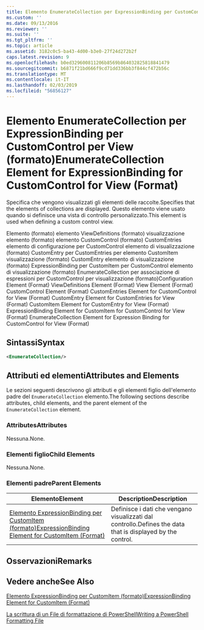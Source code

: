 ```yaml
---
title: Elemento EnumerateCollection per ExpressionBinding per CustomControl per visualizzazione (formato) | Microsoft Docs
ms.custom: ''
ms.date: 09/13/2016
ms.reviewer: ''
ms.suite: ''
ms.tgt_pltfrm: ''
ms.topic: article
ms.assetid: 3182c0c5-ba43-4d00-b3e0-27f24d272b2f
caps.latest.revision: 9
ms.openlocfilehash: b0ed329600811206b8569b864032825818841479
ms.sourcegitcommit: b6871f21bd666f9cd71dd336bb3f844cf472b56c
ms.translationtype: MT
ms.contentlocale: it-IT
ms.lasthandoff: 02/03/2019
ms.locfileid: "56856127"
---
```

# <a name="enumeratecollection-element-for-expressionbinding-for-customcontrol-for-view-format"></a><span data-ttu-id="ce504-102">Elemento EnumerateCollection per ExpressionBinding per CustomControl per View (formato)</span><span class="sxs-lookup"><span data-stu-id="ce504-102">EnumerateCollection Element for ExpressionBinding for CustomControl for View (Format)</span></span>

<span data-ttu-id="ce504-103">Specifica che vengono visualizzati gli elementi delle raccolte.</span><span class="sxs-lookup"><span data-stu-id="ce504-103">Specifies that the elements of collections are displayed.</span></span> <span data-ttu-id="ce504-104">Questo elemento viene usato quando si definisce una vista di controllo personalizzato.</span><span class="sxs-lookup"><span data-stu-id="ce504-104">This element is used when defining a custom control view.</span></span>

<span data-ttu-id="ce504-105">Elemento (formato) elemento ViewDefinitions (formato) visualizzazione elemento (formato) elemento CustomControl (formato) CustomEntries elemento di configurazione per CustomControl elemento di visualizzazione (formato) CustomEntry per CustomEntries per elemento CustomItem visualizzazione (formato) CustomEntry elemento di visualizzazione (formato) ExpressionBinding per CustomItem per CustomControl elemento di visualizzazione (formato) EnumerateCollection per associazione di espressioni per CustomControl per visualizzazione (formato)</span><span class="sxs-lookup"><span data-stu-id="ce504-105">Configuration Element (Format) ViewDefinitions Element (Format) View Element (Format) CustomControl Element (Format) CustomEntries Element for CustomControl for View (Format) CustomEntry Element for CustomEntries for View (Format) CustomItem Element for CustomEntry for View (Format) ExpressionBinding Element for CustomItem for CustomControl for View (Format) EnumerateCollection Element for Expression Binding for CustomControl for View (Format)</span></span>

## <a name="syntax"></a><span data-ttu-id="ce504-106">Sintassi</span><span class="sxs-lookup"><span data-stu-id="ce504-106">Syntax</span></span>

```xml
<EnumerateCollection/>
```

## <a name="attributes-and-elements"></a><span data-ttu-id="ce504-107">Attributi ed elementi</span><span class="sxs-lookup"><span data-stu-id="ce504-107">Attributes and Elements</span></span>

<span data-ttu-id="ce504-108">Le sezioni seguenti descrivono gli attributi e gli elementi figlio dell'elemento padre del `EnumerateCollection` elemento.</span><span class="sxs-lookup"><span data-stu-id="ce504-108">The following sections describe attributes, child elements, and the parent element of the `EnumerateCollection` element.</span></span>

### <a name="attributes"></a><span data-ttu-id="ce504-109">Attributes</span><span class="sxs-lookup"><span data-stu-id="ce504-109">Attributes</span></span>

<span data-ttu-id="ce504-110">Nessuna.</span><span class="sxs-lookup"><span data-stu-id="ce504-110">None.</span></span>

### <a name="child-elements"></a><span data-ttu-id="ce504-111">Elementi figlio</span><span class="sxs-lookup"><span data-stu-id="ce504-111">Child Elements</span></span>

<span data-ttu-id="ce504-112">Nessuna.</span><span class="sxs-lookup"><span data-stu-id="ce504-112">None.</span></span>

### <a name="parent-elements"></a><span data-ttu-id="ce504-113">Elementi padre</span><span class="sxs-lookup"><span data-stu-id="ce504-113">Parent Elements</span></span>

|<span data-ttu-id="ce504-114">Elemento</span><span class="sxs-lookup"><span data-stu-id="ce504-114">Element</span></span>|<span data-ttu-id="ce504-115">Description</span><span class="sxs-lookup"><span data-stu-id="ce504-115">Description</span></span>|
|-------------|-----------------|
|[<span data-ttu-id="ce504-116">Elemento ExpressionBinding per CustomItem (formato)</span><span class="sxs-lookup"><span data-stu-id="ce504-116">ExpressionBinding Element for CustomItem (Format)</span></span>](./expressionbinding-element-for-customitem-for-controls-for-configuration-format.md)|<span data-ttu-id="ce504-117">Definisce i dati che vengano visualizzati dal controllo.</span><span class="sxs-lookup"><span data-stu-id="ce504-117">Defines the data that is displayed by the control.</span></span>|

## <a name="remarks"></a><span data-ttu-id="ce504-118">Osservazioni</span><span class="sxs-lookup"><span data-stu-id="ce504-118">Remarks</span></span>

## <a name="see-also"></a><span data-ttu-id="ce504-119">Vedere anche</span><span class="sxs-lookup"><span data-stu-id="ce504-119">See Also</span></span>

[<span data-ttu-id="ce504-120">Elemento ExpressionBinding per CustomItem (formato)</span><span class="sxs-lookup"><span data-stu-id="ce504-120">ExpressionBinding Element for CustomItem (Format)</span></span>](./expressionbinding-element-for-customitem-for-controls-for-configuration-format.md)

[<span data-ttu-id="ce504-121">La scrittura di un File di formattazione di PowerShell</span><span class="sxs-lookup"><span data-stu-id="ce504-121">Writing a PowerShell Formatting File</span></span>](./writing-a-powershell-formatting-file.md)
